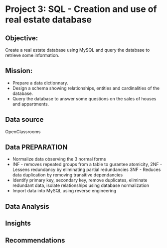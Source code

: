 # Project 3: SQL - Creation and use of real estate database

## Objective:
Create a real estate database using MySQL and query the database to retrieve some information.

## Mission:
- Prepare a data dictionnary.
- Design a schema showing relationships, entities and cardinalities of the database.
- Query the database to answer some questions on the sales of houses and appartments.

## Data source
OpenClassrooms

## Data PREPARATION
- Normalize data observing the 3 normal forms
- INF - removes repeated groups from a table to gurantee atomicity,
2NF - Lessens redundancy by eliminating partial redundancies
3NF - Reduces data duplication by removing transitive dependancies
- Identify primary key, secondary key, remove duplicates, eliminate redundant data, isolate relationships using database normalization
- Import data into MySQL using reverse engineering
## Data Analysis
## Insights
## Recommendations

